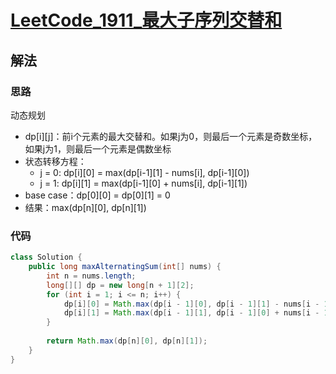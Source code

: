 # [LeetCode_1911_最大子序列交替和](https://leetcode.cn/problems/maximum-alternating-subsequence-sum/)
## 解法
### 思路
动态规划
- dp[i][j]：前i个元素的最大交替和。如果j为0，则最后一个元素是奇数坐标，如果j为1，则最后一个元素是偶数坐标
- 状态转移方程：
  - j = 0: dp[i][0] = max(dp[i-1][1] - nums[i], dp[i-1][0])
  - j = 1: dp[i][1] = max(dp[i-1][0] + nums[i], dp[i-1][1])
- base case：dp[0][0] = dp[0][1] = 0
- 结果：max(dp[n][0], dp[n][1])
### 代码
```java
class Solution {
    public long maxAlternatingSum(int[] nums) {
        int n = nums.length;
        long[][] dp = new long[n + 1][2];
        for (int i = 1; i <= n; i++) {
            dp[i][0] = Math.max(dp[i - 1][0], dp[i - 1][1] - nums[i - 1]);
            dp[i][1] = Math.max(dp[i - 1][1], dp[i - 1][0] + nums[i - 1]);
        }
        
        return Math.max(dp[n][0], dp[n][1]);
    }
}
```